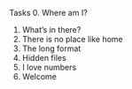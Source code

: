 Tasks
0. Where am I?
1. What’s in there?
2. There is no place like home
3. The long format
4. Hidden files
5. I love numbers
6. Welcome
